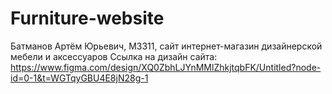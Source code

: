 # Furniture-website
Батманов Артём Юрьевич, М3311, сайт интернет-магазин дизайнерской мебели и аксессуаров
Ссылка на дизайн сайта: https://www.figma.com/design/XQ0ZbhLJYnMMlZhkjtqbFK/Untitled?node-id=0-1&t=WGTqyGBU4E8jN28g-1

